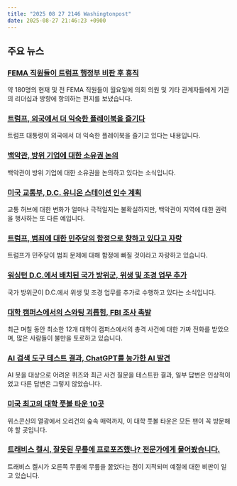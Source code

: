 ```yaml
---
title: "2025 08 27 2146 Washingtonpost"
date: 2025-08-27 21:46:23 +0900
---
```


## 주요 뉴스

### [FEMA 직원들이 트럼프 행정부 비판 후 휴직](https://www.washingtonpost.com/climate-environment/2025/08/26/fema-employees-leave-trump-administration-letter/)
약 180명의 현재 및 전 FEMA 직원들이 월요일에 의회 의원 및 기타 관계자들에게 기관의 리더십과 방향에 항의하는 편지를 보냈습니다.

### [트럼프, 외국에서 더 익숙한 플레이북을 즐기다](https://www.washingtonpost.com/politics/2025/08/27/trump-cabinet-flattery/)
트럼프 대통령이 외국에서 더 익숙한 플레이북을 즐기고 있다는 내용입니다.

### [백악관, 방위 기업에 대한 소유권 논의](https://www.washingtonpost.com/politics/2025/08/26/trump-lutnick-ownership-defense-companies/)
백악관이 방위 기업에 대한 소유권을 논의하고 있다는 소식입니다.

### [미국 교통부, D.C. 유니온 스테이션 인수 계획](https://www.washingtonpost.com/dc-md-va/2025/08/27/union-station-trump-control/)
교통 허브에 대한 변화가 얼마나 극적일지는 불확실하지만, 백악관이 지역에 대한 권력을 행사하는 또 다른 예입니다.

### [트럼프, 범죄에 대한 민주당의 함정으로 향하고 있다고 자랑](https://www.washingtonpost.com/politics/2025/08/27/trump-crime-democrats-midterms/)
트럼프가 민주당이 범죄 문제에 대해 함정에 빠질 것이라고 자랑하고 있습니다.

### [워싱턴 D.C.에서 배치된 국가 방위군, 위생 및 조경 업무 추가](https://www.washingtonpost.com/national-security/2025/08/27/dc-national-guard-trash-removal-trump-takeover/)
국가 방위군이 D.C.에서 위생 및 조경 업무를 추가로 수행하고 있다는 소식입니다.

### [대학 캠퍼스에서의 스와팅 괴롭힘, FBI 조사 촉발](https://www.washingtonpost.com/nation/2025/08/27/swatting-hoaxes-us-colleges/)
최근 며칠 동안 최소한 12개 대학이 캠퍼스에서의 총격 사건에 대한 가짜 전화를 받았으며, 많은 사람들이 불만을 토로하고 있습니다.

### [AI 검색 도구 테스트 결과, ChatGPT를 능가한 AI 발견](https://www.washingtonpost.com/technology/2025/08/27/ai-search-best-answers-facts/)
AI 봇을 대상으로 어려운 퀴즈와 최근 사건 질문을 테스트한 결과, 일부 답변은 인상적이었고 다른 답변은 그렇지 않았습니다.

### [미국 최고의 대학 풋볼 타운 10곳](https://www.washingtonpost.com/travel/interactive/2025/best-college-football-towns/)
위스콘신의 열광에서 오리건의 숲속 매력까지, 이 대학 풋볼 타운은 모든 팬이 꼭 방문해야 할 곳입니다.

### [트래비스 켈시, 잘못된 무릎에 프로포즈했나? 전문가에게 물어봤습니다.](https://www.washingtonpost.com/style/2025/08/27/travis-kelce-taylor-swift-proposal-knee/)
트래비스 켈시가 오른쪽 무릎에 무릎을 꿇었다는 점이 지적되며 예절에 대한 비판이 일고 있습니다.